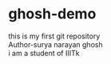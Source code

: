 # ghosh-demo
this is my first git repository
<br>
Author-surya narayan ghosh
<br>
i am a student of IIITk
